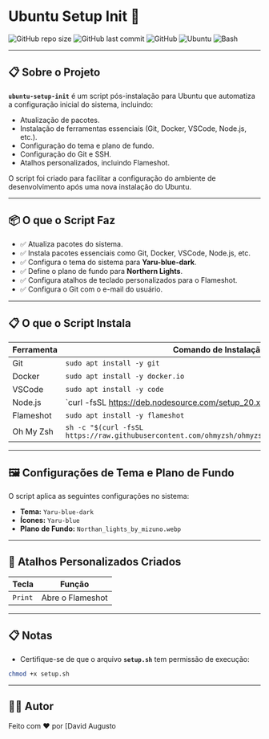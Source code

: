 # Ubuntu Setup Init 🚀

![GitHub repo size](https://img.shields.io/github/repo-size/seu-usuario/ubuntu-setup-init?style=for-the-badge)
![GitHub last commit](https://img.shields.io/github/last-commit/seu-usuario/ubuntu-setup-init?style=for-the-badge)
![GitHub](https://img.shields.io/github/license/seu-usuario/ubuntu-setup-init?style=for-the-badge)
![Ubuntu](https://img.shields.io/badge/Ubuntu-22.04%2B-E95420?style=for-the-badge&logo=ubuntu&logoColor=white)
![Bash](https://img.shields.io/badge/Bash-Script-4EAA25?style=for-the-badge&logo=gnubash&logoColor=white)

---

## 📋 **Sobre o Projeto**

**`ubuntu-setup-init`** é um script pós-instalação para Ubuntu que automatiza a configuração inicial do sistema, incluindo:

- Atualização de pacotes.
- Instalação de ferramentas essenciais (Git, Docker, VSCode, Node.js, etc.).
- Configuração do tema e plano de fundo.
- Configuração do Git e SSH.
- Atalhos personalizados, incluindo Flameshot.

O script foi criado para facilitar a configuração do ambiente de desenvolvimento após uma nova instalação do Ubuntu.

---

## 📦 **O que o Script Faz**

- ✅ Atualiza pacotes do sistema.
- ✅ Instala pacotes essenciais como Git, Docker, VSCode, Node.js, etc.
- ✅ Configura o tema do sistema para **Yaru-blue-dark**.
- ✅ Define o plano de fundo para **Northern Lights**.
- ✅ Configura atalhos de teclado personalizados para o Flameshot.
- ✅ Configura o Git com o e-mail do usuário.

---

## 📋 **O que o Script Instala**

| Ferramenta      | Comando de Instalação                                                          |
|-----------------|-------------------------------------------------------------------------------|
| Git             | `sudo apt install -y git`                                                     |
| Docker          | `sudo apt install -y docker.io`                                               |
| VSCode          | `sudo apt install -y code`                                                    |
| Node.js         | `curl -fsSL https://deb.nodesource.com/setup_20.x | sudo -E bash -`           |
| Flameshot       | `sudo apt install -y flameshot`                                               |
| Oh My Zsh       | `sh -c "$(curl -fsSL https://raw.githubusercontent.com/ohmyzsh/ohmyzsh/master/tools/install.sh)"` |

---

## 🖼️ **Configurações de Tema e Plano de Fundo**

O script aplica as seguintes configurações no sistema:

- **Tema:** `Yaru-blue-dark`
- **Ícones:** `Yaru-blue`
- **Plano de Fundo:** `Northan_lights_by_mizuno.webp`

---

## 🔧 **Atalhos Personalizados Criados**

| Tecla        | Função           |
|--------------|------------------|
| `Print`      | Abre o Flameshot |

---

## 📋 **Notas**

- Certifique-se de que o arquivo **`setup.sh`** tem permissão de execução:

```bash
chmod +x setup.sh
```

---

## 🧑‍💻 **Autor**

Feito com ❤️ por [David Augusto